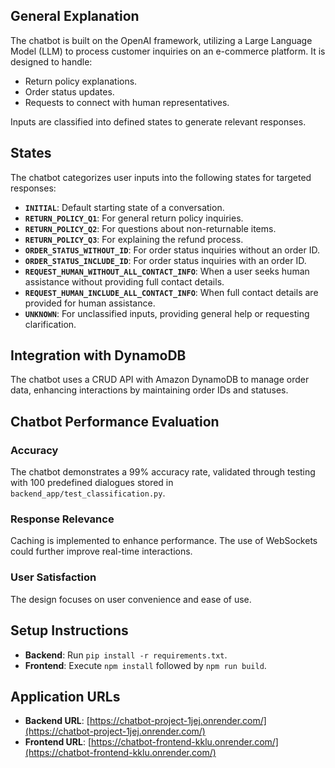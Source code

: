 ## General Explanation

The chatbot is built on the OpenAI framework, utilizing a Large Language Model (LLM) to process customer inquiries on an e-commerce platform. It is designed to handle:
- Return policy explanations.
- Order status updates.
- Requests to connect with human representatives.

Inputs are classified into defined states to generate relevant responses.

## States

The chatbot categorizes user inputs into the following states for targeted responses:

- **`INITIAL`**: Default starting state of a conversation.
- **`RETURN_POLICY_Q1`**: For general return policy inquiries.
- **`RETURN_POLICY_Q2`**: For questions about non-returnable items.
- **`RETURN_POLICY_Q3`**: For explaining the refund process.
- **`ORDER_STATUS_WITHOUT_ID`**: For order status inquiries without an order ID.
- **`ORDER_STATUS_INCLUDE_ID`**: For order status inquiries with an order ID.
- **`REQUEST_HUMAN_WITHOUT_ALL_CONTACT_INFO`**: When a user seeks human assistance without providing full contact details.
- **`REQUEST_HUMAN_INCLUDE_ALL_CONTACT_INFO`**: When full contact details are provided for human assistance.
- **`UNKNOWN`**: For unclassified inputs, providing general help or requesting clarification.

## Integration with DynamoDB

The chatbot uses a CRUD API with Amazon DynamoDB to manage order data, enhancing interactions by maintaining order IDs and statuses.

## Chatbot Performance Evaluation

### Accuracy

The chatbot demonstrates a 99% accuracy rate, validated through testing with 100 predefined dialogues stored in `backend_app/test_classification.py`.

### Response Relevance

Caching is implemented to enhance performance. The use of WebSockets could further improve real-time interactions.

### User Satisfaction

The design focuses on user convenience and ease of use.

## Setup Instructions

- **Backend**: Run `pip install -r requirements.txt`.
- **Frontend**: Execute `npm install` followed by `npm run build`.

## Application URLs

- **Backend URL**: [https://chatbot-project-1jej.onrender.com/](https://chatbot-project-1jej.onrender.com/)
- **Frontend URL**: [https://chatbot-frontend-kklu.onrender.com/](https://chatbot-frontend-kklu.onrender.com/)

